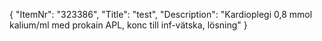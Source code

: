 {
  "ItemNr": "323386",
  "Title": "test",
  "Description": "Kardioplegi 0,8 mmol kalium/ml med prokain APL, konc till inf-vätska, lösning"
}